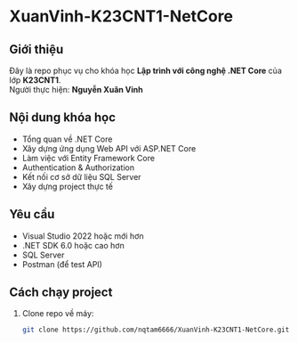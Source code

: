 # XuanVinh-K23CNT1-NetCore

## Giới thiệu
Đây là repo phục vụ cho khóa học **Lập trình với công nghệ .NET Core** của lớp **K23CNT1**.  
Người thực hiện: **Nguyễn Xuân Vinh**

## Nội dung khóa học
- Tổng quan về .NET Core
- Xây dựng ứng dụng Web API với ASP.NET Core
- Làm việc với Entity Framework Core
- Authentication & Authorization
- Kết nối cơ sở dữ liệu SQL Server
- Xây dựng project thực tế

## Yêu cầu
- Visual Studio 2022 hoặc mới hơn
- .NET SDK 6.0 hoặc cao hơn
- SQL Server
- Postman (để test API)

## Cách chạy project
1. Clone repo về máy:
   ```bash
   git clone https://github.com/nqtam6666/XuanVinh-K23CNT1-NetCore.git
